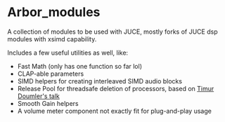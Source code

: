 # Arbor_modules

A collection of modules to be used with JUCE, mostly forks of JUCE dsp modules with xsimd capability.

Includes a few useful utilities as well, like:
 - Fast Math (only has one function so far lol)
 - CLAP-able parameters
 - SIMD helpers for creating interleaved SIMD audio blocks
 - Release Pool for threadsafe deletion of processors, based on [Timur Doumler's talk](https://github.com/CppCon/CppCon2015/blob/master/Presentations/C++%20In%20the%20Audio%20Industry/C++%20In%20the%20Audio%20Industry%20-%20Timur%20Doumler%20-%20CppCon%202015.pdf)
 - Smooth Gain helpers
 - A volume meter component not exactly fit for plug-and-play usage